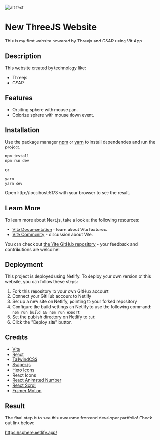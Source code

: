 ![alt text](https://github.com/khakiiman/portfolio/blob/main/src/assets/IntroPic.png?raw=true)

# New ThreeJS Website

This is my first website powered by Threejs and GSAP using Vit App.

## Description

This website created by technology like:

- Threejs
- GSAP

## Features

- Orbiting sphere with mouse pan.
- Colorize sphere with mouse down event.

## Installation

Use the package manager [npm](https://www.npmjs.com/) or [yarn](https://yarnpkg.com/) to install dependencies and run the project.

```cmd
npm install
npm run dev
```

or

```cmd
yarn
yarn dev
```

Open http://localhost:5173 with your browser to see the result.

## Learn More

To learn more about Next.js, take a look at the following resources:

- [Vite Documentation](https://vitejs.dev/guide/) - learn about Vite features.
- [Vite Community](https://dev.to/t/vite) - discussion about Vite.

You can check out [the Vite GitHub repository](https://github.com/vitejs/vite) - your feedback and contributions are welcome!

## Deployment

This project is deployed using Netlify. To deploy your own version of this website, you can follow these steps:

1. Fork this repository to your own GitHub account
2. Connect your GitHub account to Netlify
3. Set up a new site on Netlify, pointing to your forked repository
4. Configure the build settings on Netlify to use the following command: `npm run build && npm run export`
5. Set the publish directory on Netlify to `out`
6. Click the "Deploy site" button.

## Credits

- [Vite](https://vitejs.dev/)
- [React](https://reactjs.org/)
- [TailwindCSS](https://tailwindcss.com/)
- [Swiper.js](https://swiperjs.com/)
- [Hero Icons](https://heroicons.com/)
- [React Icons](https://react-icons.github.io/react-icons/)
- [React Animated Number](https://github.com/Leocardoso94/react-animated-number)
- [React Scroll](https://github.com/fisshy/react-scroll)
- [Framer Motion](https://www.framer.com/motion/)

## Result

The final step is to see this awesome frontend developer portfolio!
Check out link below:

https://sphere.netlify.app/
